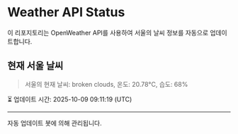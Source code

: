 
# Weather API Status

이 리포지토리는 OpenWeather API를 사용하여 서울의 날씨 정보를 자동으로 업데이트합니다.

## 현재 서울 날씨
> 서울의 현재 날씨: broken clouds, 온도: 20.78°C, 습도: 68%

⏳ 업데이트 시간: 2025-10-09 09:11:19 (UTC)

---
자동 업데이트 봇에 의해 관리됩니다.
